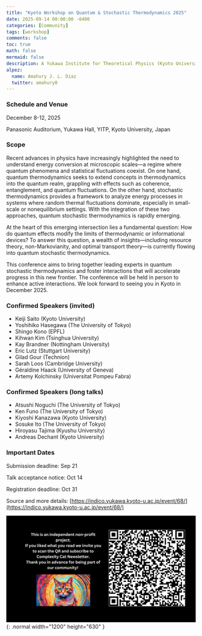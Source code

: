 ```yaml
---
title: "Kyoto Workshop on Quantum & Stochastic Thermodynamics 2025"
date: 2025-09-14 00:00:00 -0400
categories: [Community]
tags: [workshop]
comments: false
toc: true
math: false
mermaid: false
description: A Yukawa Institute for Theoretical Physics (Kyoto University) workshop on Quantum Thermodynamics and Stochastic Thermodynamics will take place Dec 8–12. The talk submission deadline is 21 Sept. With an excellent lineup of invited and long-talk speakers, it’s well worth joining for anyone interested in these fields and Resource Theory!
alpez:
  name: Amahury J. L. Diaz
  twitter: amahury0
---
```

### Schedule and Venue
December 8-12, 2025 

Panasonic Auditorium, Yukawa Hall, YITP, Kyoto University, Japan

### Scope
Recent advances in physics have increasingly highlighted the need to understand energy conversion at microscopic scales—a regime where quantum phenomena and statistical fluctuations coexist. On one hand, quantum thermodynamics seeks to extend concepts in thermodynamics into the quantum realm, grappling with effects such as coherence, entanglement, and quantum fluctuations. On the other hand, stochastic thermodynamics provides a framework to analyze energy processes in systems where random thermal fluctuations dominate, especially in small-scale or nonequilibrium settings. With the integration of these two approaches, quantum stochastic thermodynamics is rapidly emerging. 

At the heart of this emerging intersection lies a fundamental question: How do quantum effects modify the limits of thermodynamic or informational devices? To answer this question, a wealth of insights—including resource theory, non-Markovianity, and optimal transport theory—is currently flowing into quantum stochastic thermodynamics. 

This conference aims to bring together leading experts in quantum stochastic thermodynamics and foster interactions that will accelerate progress in this new frontier. The conference will be held in person to enhance active interactions. We look forward to seeing you in Kyoto in December 2025.

### Confirmed Speakers (invited)
- Keiji Saito (Kyoto University)
- Yoshihiko Hasegawa (The University of Tokyo)
- Shingo Kono (EPFL)
- Kihwan Kim (Tsinghua University)
- Kay Brandner (Nottingham University)
- Eric Lutz (Stuttgart University)
- Gilad Gour (Technion)
- Sarah Loos (Cambridge University)
- Géraldine Haack (University of Geneva)
- Artemy Kolchinsky (Universitat Pompeu Fabra)

### Confirmed Speakers (long talks)
- Atsushi Noguchi (The University of Tokyo)
- Ken Funo (The University of Tokyo)
- Kiyoshi Kanazawa (Kyoto University)
- Sosuke Ito (The University of Tokyo)
- Hiroyasu Tajima (Kyushu University)
- Andreas Dechant (Kyoto University) 

### Important Dates
Submission deadline: Sep 21

Talk acceptance notice: Oct 14

Registration deadline: Oct 31


Source and more details: [https://indico.yukawa.kyoto-u.ac.jp/event/68/](https://indico.yukawa.kyoto-u.ac.jp/event/68/)

![Desktop View](/assets/img/fix/complexity-cat-newsletter.png){: .normal width="1200" height="630" }
